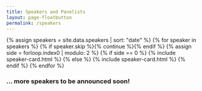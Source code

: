 ```yaml
---
title: Speakers and Panelists
layout: page-floatbutton
permalink: /speakers
---
```

{% assign speakers = site.data.speakers | sort: "date" %}
{% for speaker in speakers %}
  {% if speaker.skip %}{% continue %}{% endif %}
    {% assign side = forloop.index0 | modulo: 2 %}
      {% if side == 0 %}
        {% include speaker-card.html %}
      {% else %}
        {% include speaker-card.html %}
      {% endif %}
{% endfor %}

### ... more speakers to be announced soon!

